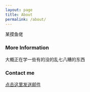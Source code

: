 ```yaml
---
layout: page
title: About
permalink: /about/
---
```


某摸鱼佬

### More Information

大概正在学一些有的没的乱七八糟的东西

### Contact me

[点击这里发送邮件](mailto:lu.617@outlook.com)
